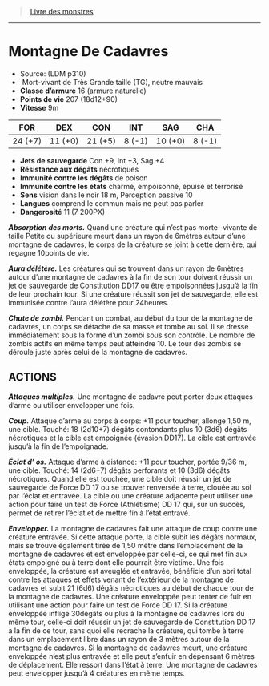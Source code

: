 ﻿> [Livre des monstres](tome_of_beasts.md)

---

# Montagne De Cadavres

- Source: (LDM p310)
-  Mort-vivant de Très Grande taille (TG), neutre mauvais
- **Classe d’armure** 16 (armure naturelle)
- **Points de vie** 207 (18d12+90)
- **Vitesse** 9m

|FOR|DEX|CON|INT|SAG|CHA|
|---|---|---|---|---|---|
|24 (+7)|11 (+0)|21 (+5)|8 (-1)|10 (+0)|8 (-1)|

- **Jets de sauvegarde** Con +9, Int +3, Sag +4
- **Résistance aux dégâts** nécrotiques
- **Immunité contre les dégâts** de poison
- **Immunité contre les états** charmé, empoisonné, épuisé et terrorisé
- **Sens** vision dans le noir 18 m, Perception passive 10
- **Langues** comprend le commun mais ne peut pas parler
- **Dangerosité** 11 (7 200PX)

**_Absorption des morts._** Quand une créature qui n’est pas morte- vivante de taille Petite ou supérieure meurt dans un rayon de 6mètres autour d’une montagne de cadavres, le corps de la créature se joint à cette dernière, qui regagne 10points de vie.

**_Aura délétère._** Les créatures qui se trouvent dans un rayon de 6mètres autour d’une montagne de cadavres à la fin de son tour doivent réussir un jet de sauvegarde de Constitution DD17 ou être empoisonnées jusqu’à la fin de leur prochain tour. Si une créature réussit son jet de sauvegarde, elle est immunisée contre l’aura délétère pour 24heures.

**_Chute de zombi._** Pendant un combat, au début du tour de la montagne de cadavres, un corps se détache de sa masse et tombe au sol. Il se dresse immédiatement sous la forme d’un zombi sous son contrôle. Le nombre de zombis actifs en même temps peut atteindre 10. Le tour des zombis se déroule juste après celui de la montagne de cadavres.

## ACTIONS

**_Attaques multiples._** Une montagne de cadavre peut porter deux attaques d’arme ou utiliser envelopper une fois.

**_Coup._** Attaque d’arme au corps à corps: +11 pour toucher, allonge 1,50 m, une cible. Touché: 18 (2d10+7) dégâts contondants plus 10 (3d6) dégâts nécrotiques et la cible est empoignée (évasion DD17). La cible est entravée jusqu’à la fin de l’empoignade.

**_Éclat d’ os._** Attaque d’arme à distance: +11 pour toucher, portée 9/36 m, une cible. Touché: 14 (2d6+7) dégâts perforants et 10 (3d6) dégâts nécrotiques. Quand elle est touchée, une cible doit réussir un jet de sauvegarde de Force DD 17 ou se trouver renversée à terre, clouée au sol par l’éclat et entravée. La cible ou une créature adjacente peut utiliser une action pour faire un test de Force (Athlétisme) DD 17 qui, sur un succès, permet de retirer l’éclat et de mettre fin à l’état entravé.

**_Envelopper._** La montagne de cadavres fait une attaque de coup contre une créature entravée. Si cette attaque porte, la cible subit les dégâts normaux, mais se trouve également tirée de 1,50 mètre dans l’emplacement de la montagne de cadavres et est enveloppée par celle-ci, ce qui met fin aux états empoigné ou à terre dont elle pourrait être victime. Une fois enveloppée, la créature est aveuglée et entravée, bénéficie d’un abri total contre les attaques et effets venant de l’extérieur de la montagne de cadavres et subit 21 (6d6) dégâts nécrotiques au début de chaque tour de la montagne de cadavres. Une créature enveloppée peut tenter de fuir en utilisant une action pour faire un test de Force DD 17. Si la créature enveloppée inflige 30dégâts ou plus à la montagne de cadavres lors du même tour, celle-ci doit réussir un jet de sauvegarde de Constitution DD 17 à la fin de ce tour, sans quoi elle recrache la créature, qui tombe à terre dans un emplacement libre dans un rayon de 3 mètres autour de la montagne de cadavres. Si la montagne de cadavres meurt, une créature enveloppée n’est plus entravée et elle peut s’enfuir en dépensant 6 mètres de déplacement. Elle ressort dans l’état à terre. Une montagne de cadavres peut envelopper jusqu’à 4 créatures en même temps.

